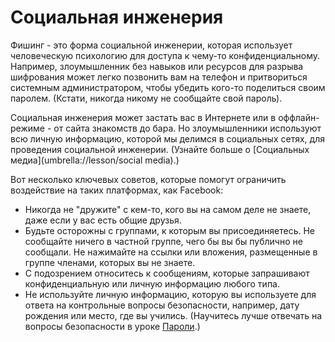 [Title]: # (Социальная инженерия)
[Order]: # (6)

**Социальная инженерия**
====================

Фишинг - это форма социальной инженерии, которая использует человеческую психологию для доступа к чему-то конфиденциальному. Например, злоумышленник без навыков или ресурсов для разрыва шифрования может легко позвонить вам на телефон и притвориться системным администратором, чтобы убедить кого-то поделиться своим паролем. (Кстати, никогда никому не сообщайте свой пароль). 

Социальная инженерия может застать вас в Интернете или в оффлайн-режиме - от сайта знакомств до бара. Но злоумышленники используют всю личную информацию, которой мы делимся в социальных сетях, для проведения социальной инженерии. (Узнайте больше о [Социальных медиа](umbrella://lesson/social media).) 

Вот несколько ключевых советов, которые помогут ограничить воздействие на таких платформах, как Facebook:

* Никогда не "дружите" с кем-то, кого вы на самом деле не знаете, даже если у вас есть общие друзья.
* Будьте осторожны с группами, к которым вы присоединяетесь. Не сообщайте ничего в частной группе, чего бы вы бы публично не сообщали. Не нажимайте на ссылки или вложения, размещенные в группе членами, которых вы не знаете.
* С подозрением относитесь к сообщениям, которые запрашивают конфиденциальную или личную информацию любого типа.
* Не используйте личную информацию, которую вы используете для ответа на контрольные вопросы безопасности, например, дату рождения или место, где вы учились. (Научитесь лучше отвечать на вопросы безопасности в уроке [Пароли](umbrella://lesson/passwords).)
